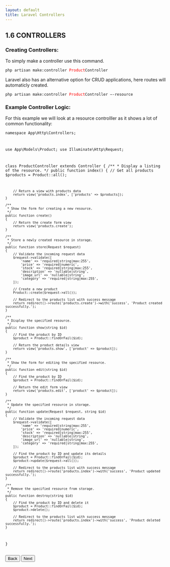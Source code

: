 ```yaml
---
layout: default
title: Laravel Controllers
---
```


<h2>1.6 CONTROLLERS</h2>

<h3>Creating Controllers:</h3>
<p>To simply make a controller use this command.</p>
<div class="codesnippet-wrapper">
  <div class="line-numbers">
</div>
<pre class="codesnippet"><code>php artisan make:controller <span style="color:red;">Product</span>Controller</code></pre></div>

<p>Laravel also has an alternative option for CRUD applications, here routes will automaticly created.</p>
<div class="codesnippet-wrapper">
  <div class="line-numbers">
</div>
<pre class="codesnippet"><code>php artisan make:controller <span style="color:red;">Product</span>Controller –-resource</code></pre></div>


<h3>Example Controller Logic:</h3>
<p>For this example we will look at a resource controlller as it shows a lot of common functionality:</p>
<div class="codesnippet-wrapper">
  <div class="line-numbers">
</div>
<pre class="codesnippet"><code><?php

namespace App\Http\Controllers;

use App\Models\Product;
use Illuminate\Http\Request;

class ProductController extends Controller
{
    /**
     * Display a listing of the resource.
     */
    public function index()
    {
        // Get all products
        $products = Product::all();

        // Return a view with products data
        return view('products.index', ['products' => $products]);
    }

    /**
     * Show the form for creating a new resource.
     */
    public function create()
    {
        // Return the create form view
        return view('products.create');
    }

    /**
     * Store a newly created resource in storage.
     */
    public function store(Request $request)
    {
        // Validate the incoming request data
        $request->validate([
            'name' => 'required|string|max:255',
            'price' => 'required|numeric',
            'stock' => 'required|string|max:255',
            'description' => 'nullable|string',
            'image_url' => 'nullable|string',
            'category' => 'required|string|max:255',
        ]);

        // Create a new product
        Product::create($request->all());

        // Redirect to the products list with success message
        return redirect()->route('products.create')->with('success', 'Product created successfully.');
    }

    /**
     * Display the specified resource.
     */
    public function show(string $id)
    {
        // Find the product by ID
        $product = Product::findOrFail($id);

        // Return the product details view
        return view('products.show', ['product' => $product]);
    }

    /**
     * Show the form for editing the specified resource.
     */
    public function edit(string $id)
    {
        // Find the product by ID
        $product = Product::findOrFail($id);

        // Return the edit form view
        return view('products.edit', ['product' => $product]);
    }

    /**
     * Update the specified resource in storage.
     */
    public function update(Request $request, string $id)
    {
        // Validate the incoming request data
        $request->validate([
            'name' => 'required|string|max:255',
            'price' => 'required|numeric',
            'stock' => 'required|string|max:255',
            'description' => 'nullable|string',
            'image_url' => 'nullable|string',
            'category' => 'required|string|max:255',
        ]);

        // Find the product by ID and update its details
        $product = Product::findOrFail($id);
        $product->update($request->all());

        // Redirect to the products list with success message
        return redirect()->route('products.index')->with('success', 'Product updated successfully.');
    }

    /**
     * Remove the specified resource from storage.
     */
    public function destroy(string $id)
    {
        // Find the product by ID and delete it
        $product = Product::findOrFail($id);
        $product->delete();

        // Redirect to the products list with success message
        return redirect()->route('products.index')->with('success', 'Product deleted successfully.');
    }
}
</code></pre></div>


<a href="/views/laravel/components"><button>Back</button></a>
<a href="/views/laravel/routes"><button>Next</button></a>

